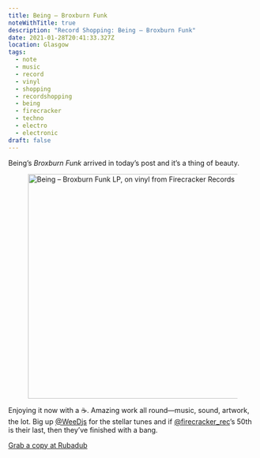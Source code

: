 ```yaml
---
title: Being – Broxburn Funk
noteWithTitle: true
description: "Record Shopping: Being – Broxburn Funk"
date: 2021-01-28T20:41:33.327Z
location: Glasgow
tags:
  - note
  - music
  - record
  - vinyl
  - shopping
  - recordshopping
  - being
  - firecracker
  - techno
  - electro
  - electronic
draft: false
---
```

Being’s _Broxburn Funk_ arrived in today’s post and it’s a thing of beauty.
<figure>
<img
  class="img-full-parent-width"
  sizes="(min-width: 1600px) 646px, (min-width: 700px) 612px, 91.58vw" srcset="https://res.cloudinary.com/fuzzylogic/image/upload/q_auto,f_auto,w_414/v1611869319/0022405579_10_bsdsvt.jpg 414w, https://res.cloudinary.com/fuzzylogic/image/upload/q_auto,f_auto,w_480/v1611869319/0022405579_10_bsdsvt.jpg 480w, https://res.cloudinary.com/fuzzylogic/image/upload/q_auto,f_auto,w_646/v1611869319/0022405579_10_bsdsvt.jpg 646w, https://res.cloudinary.com/fuzzylogic/image/upload/q_auto,f_auto,w_828/v1611869319/0022405579_10_bsdsvt.jpg 828w, https://res.cloudinary.com/fuzzylogic/image/upload/q_auto,f_auto,w_960/v1611869319/0022405579_10_bsdsvt.jpg 960w, https://res.cloudinary.com/fuzzylogic/image/upload/q_auto,f_auto,w_1200/v1611869319/0022405579_10_bsdsvt.jpg 1200w" src="https://res.cloudinary.com/fuzzylogic/image/upload/q_auto,f_auto,w_646/v1611869319/0022405579_10_bsdsvt.jpg"
  alt="Being – Broxburn Funk LP, on vinyl from Firecracker Records"
  width="600" height="455"
  loading="lazy"
  decoding="async" />
</figure>

Enjoying it now with a ☕️. Amazing work all round—music, sound, artwork, the lot. Big up [@WeeDjs](https://twitter.com/WeeDjs) for the stellar tunes and if [@firecracker_rec](https://twitter.com/firecracker_rec)’s 50th is their last, then they’ve finished with a bang.

[Grab a copy at Rubadub](https://www.rubadub.co.uk/records/broxburn-funk)
